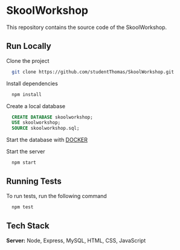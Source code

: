 # SkoolWorkshop

This repository contains the source code of the SkoolWorkshop.

## Run Locally

Clone the project

```bash
  git clone https://github.com/studentThomas/SkoolWorkshop.git
```

Install dependencies

```bash
  npm install
```

Create a local database

```sql
  CREATE DATABASE skoolworkshop;
  USE skoolworkshop;
  SOURCE skoolworkshop.sql;
```

Start the database with [DOCKER](https://www.docker.com/)

Start the server

```bash
  npm start
```

## Running Tests

To run tests, run the following command

```bash
  npm test
```

## Tech Stack

**Server:** Node, Express, MySQL, HTML, CSS, JavaScript
